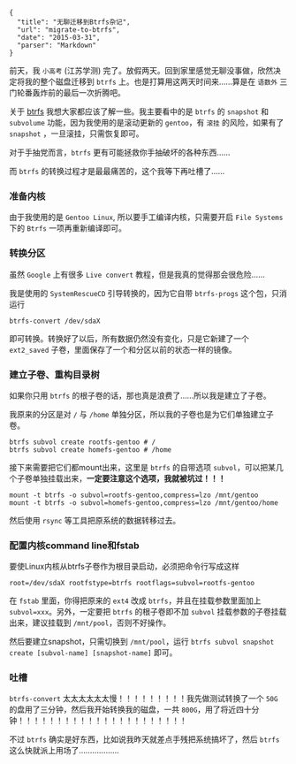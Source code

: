 ```
{
  "title": "无聊迁移到Btrfs杂记",
  "url": "migrate-to-btrfs",
  "date": "2015-03-31",
  "parser": "Markdown"
}
```


前天，我 `小高考` (江苏学测) 完了。放假两天。回到家里感觉无聊没事做，欣然决定将我的整个磁盘迁移到 `btrfs` 上。也是打算用这两天时间来……算是在 `语数外` 三门轮番轰炸前的最后一次折腾吧。

关于 [btrfs](https://btrfs.wiki.kernel.org) 我想大家都应该了解一些。我主要看中的是 `btrfs` 的 `snapshot` 和 `subvolume` 功能，因为我使用的是滚动更新的 `gentoo`，有 `滚挂` 的风险，如果有了 `snapshot` ，一旦滚挂，只需恢复即可。

对于手抽党而言，`btrfs` 更有可能拯救你手抽破坏的各种东西……

而 `btrfs` 的转换过程才是最最痛苦的，这个我等下再吐槽了……

<!--more-->

### 准备内核

由于我使用的是 `Gentoo Linux`, 所以要手工编译内核，只需要开启 `File Systems` 下的 `Btrfs` 一项再重新编译即可。

### 转换分区

虽然 `Google` 上有很多 `Live convert` 教程，但是我真的觉得那会很危险……

我是使用的 `SystemRescueCD` 引导转换的，因为它自带 `btrfs-progs` 这个包，只消运行

```
btrfs-convert /dev/sdaX
```

即可转换。转换好了以后，所有数据仍然没有变化，只是它新建了一个 `ext2_saved` 子卷，里面保存了一个和分区以前的状态一样的镜像。

### 建立子卷、重构目录树

如果你只用 `btrfs` 的根子卷的话，那也真是浪费了……所以我是建立了子卷。

我原来的分区是对 `/` 与 `/home` 单独分区，所以我的子卷也是为它们单独建立子卷。

```
btrfs subvol create rootfs-gentoo # /
btrfs subvol create homefs-gentoo # /home
```

接下来需要把它们都mount出来，这里是 `btrfs` 的自带选项 `subvol`，可以把某几个子卷单独挂载出来，__一定要注意这个选项，我就被坑过！！！__

```
mount -t btrfs -o subvol=rootfs-gentoo,compress=lzo /mnt/gentoo
mount -t btrfs -o subvol=homefs-gentoo,compress=lzo /mnt/gentoo/home
```

然后使用 `rsync` 等工具把原系统的数据转移过去。

### 配置内核command line和fstab

要使Linux内核从btrfs子卷作为根目录启动，必须把命令行写成这样

```
root=/dev/sdaX rootfstype=btrfs rootflags=subvol=rootfs-gentoo
```

在 `fstab` 里面，你得把原来的 `ext4` 改成 `btrfs`，并且在挂载参数里面加上 `subvol=xxx`。另外，一定要把 `btrfs` 的根子卷即不加 `subvol` 挂载参数的子卷挂载出来，建议挂载到 `/mnt/pool`，否则不好操作。

然后要建立snapshot，只需切换到 `/mnt/pool`，运行 `btrfs subvol snapshot create [subvol-name] [snapshot-name]` 即可。

### 吐槽

`btrfs-convert` 太太太太太太慢！！！！！！！！！我先做测试转换了一个 `50G` 的盘用了三分钟，然后我开始转换我的磁盘，一共 `800G`，用了将近四十分钟！！！！！！！！！！！！！！！！！！！！！！

不过 `btrfs` 确实是好东西，比如说我昨天就差点手残把系统搞坏了，然后 `btrfs` 这么快就派上用场了………………

